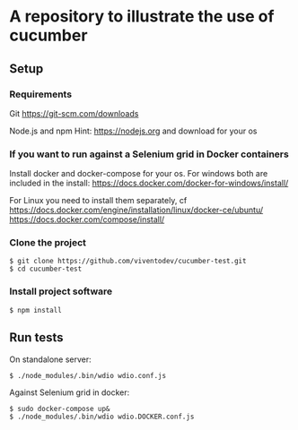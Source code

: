 # A repository to illustrate the use of cucumber

## Setup

### Requirements
Git
https://git-scm.com/downloads

Node.js and npm
Hint: https://nodejs.org and download for your os
### If you want to run against a Selenium grid in Docker containers
Install docker and docker-compose for your os.
For windows both are included in the install:
https://docs.docker.com/docker-for-windows/install/

For Linux you need to install them separately, cf
https://docs.docker.com/engine/installation/linux/docker-ce/ubuntu/
https://docs.docker.com/compose/install/
### Clone the project
```
$ git clone https://github.com/viventodev/cucumber-test.git
$ cd cucumber-test
```
### Install project software
```
$ npm install
```
## Run tests
On standalone server:
```
$ ./node_modules/.bin/wdio wdio.conf.js
```
Against Selenium grid in docker:
```
$ sudo docker-compose up&
$ ./node_modules/.bin/wdio wdio.DOCKER.conf.js
```
